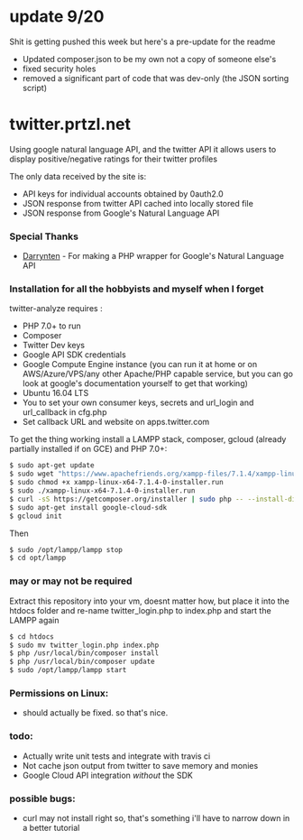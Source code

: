 
# update 9/20

Shit is getting pushed this week but here's a pre-update for the readme

 - Updated composer.json to be my own not a copy of someone else's
 - fixed security holes
 - removed a significant part of code that was dev-only (the JSON sorting script)

# twitter.prtzl.net

Using google natural language API, and the twitter API it allows users to display positive/negative ratings for their twitter profiles

The only data received by the site is:

  - API keys for individual accounts obtained by 0auth2.0
  - JSON response from twitter API cached into locally stored file
  - JSON response from Google's Natural Language API

### Special Thanks
* [Darrynten](https://github.com/darrynten/google-natural-language-php) - For making a PHP wrapper for Google's Natural Language API

### Installation for all the hobbyists and myself when I forget

twitter-analyze requires :
- PHP 7.0+ to run
- Composer
- Twitter Dev keys
- Google API SDK credentials 
- Google Compute Engine instance (you can run it at home or on AWS/Azure/VPS/any other Apache/PHP capable service, but you can go look at google's documentation yourself to get that working)
- Ubuntu 16.04 LTS
- You to set your own consumer keys, secrets and url_login and url_callback in cfg.php
- Set callback URL and website on apps.twitter.com

To get the thing working install a LAMPP stack, composer, gcloud (already partially installed if on GCE) and PHP 7.0+:

```sh
$ sudo apt-get update
$ sudo wget "https://www.apachefriends.org/xampp-files/7.1.4/xampp-linux-x64-7.1.4-0-installer.run"
$ sudo chmod +x xampp-linux-x64-7.1.4-0-installer.run 
$ sudo ./xampp-linux-x64-7.1.4-0-installer.run 
$ curl -sS https://getcomposer.org/installer | sudo php -- --install-dir=/usr/local/bin --filename=composer
$ sudo apt-get install google-cloud-sdk
$ gcloud init
```

Then 

```sh
$ sudo /opt/lampp/lampp stop
$ cd opt/lampp
```




### may or may not be required
Extract this repository into your vm, doesnt matter how, but place it into the htdocs folder and re-name twitter_login.php to index.php and start the LAMPP again

```sh
$ cd htdocs
$ sudo mv twitter_login.php index.php
$ php /usr/local/bin/composer install
$ php /usr/local/bin/composer update
$ sudo /opt/lampp/lampp start
```


### Permissions on Linux:
 - should actually be fixed. so that's nice.

### todo:
- Actually write unit tests and integrate with travis ci
- Not cache json output from twitter to save memory and monies
- Google Cloud API integration *without* the SDK 

### possible bugs:
- curl may not install right so, that's something i'll have to narrow down in a better tutorial

